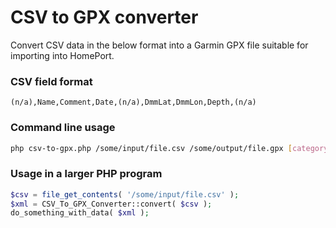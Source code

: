 # CSV to GPX converter

Convert CSV data in the below format into a Garmin GPX file suitable for importing into HomePort.

### CSV field format

```
(n/a),Name,Comment,Date,(n/a),DmmLat,DmmLon,Depth,(n/a)
```

### Command line usage

```bash
php csv-to-gpx.php /some/input/file.csv /some/output/file.gpx [category]
```

### Usage in a larger PHP program

```php
$csv = file_get_contents( '/some/input/file.csv' );
$xml = CSV_To_GPX_Converter::convert( $csv );
do_something_with_data( $xml );
```